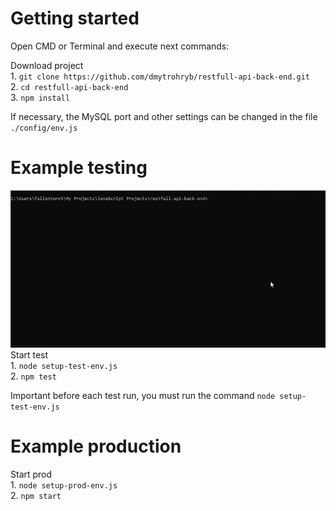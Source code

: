# Getting started

Open CMD or Terminal and execute next commands:  

  Download project  
    1. `git clone https://github.com/dmytrohryb/restfull-api-back-end.git`  
    2. `cd restfull-api-back-end`  
    3. `npm install`  

If necessary, the MySQL port and other settings can be changed in the file `./config/env.js`

# Example testing 
![](demo.gif)
  Start test  
    1. `node setup-test-env.js`  
    2. `npm test`
  
  Important before each test run, you must run the command `node setup-test-env.js`  
    
# Example production  
  Start prod  
    1. `node setup-prod-env.js`  
    2. `npm start`  

